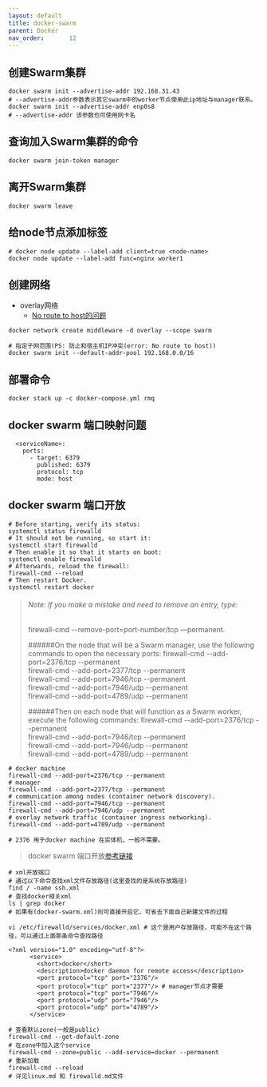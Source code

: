```yaml
---
layout: default
title: docker-swarm
parent: Docker
nav_order:       12
---
```


## 创建Swarm集群
```shell script
docker swarm init --advertise-addr 192.168.31.43
# --advertise-addr参数表示其它swarm中的worker节点使用此ip地址与manager联系。
docker swarm init --advertise-addr enp0s8
# --advertise-addr 该参数也可使用网卡名
```

## 查询加入Swarm集群的命令
```shell script
docker swarm join-token manager
```

## 离开Swarm集群
```shell script
docker swarm leave
```

## 给node节点添加标签
```shell
# docker node update --label-add client=true <node-name>
docker node update --label-add func=nginx worker1
```

## 创建网络

- overlay网络
  - [No route to host的问题](./problems/docker-swarm-networks.md#网段冲突问题解决方案)

```shell
docker network create middleware -d overlay --scope swarm 

# 指定子网范围(PS: 防止和宿主机IP冲突(error: No route to host))
docker swarm init --default-addr-pool 192.168.0.0/16
```

## 部署命令
```shell script
docker stack up -c docker-compose.yml rmq
```
## docker swarm 端口映射问题
```shell
  <serviceName>:
    ports:
      - target: 6379
        published: 6379
        protocol: tcp
        mode: host
```

## docker swarm 端口开放
```shell
# Before starting, verify its status:
systemctl status firewalld
# It should not be running, so start it:
systemctl start firewalld
# Then enable it so that it starts on boot:
systemctl enable firewalld
# Afterwards, reload the firewall:
firewall-cmd --reload
# Then restart Docker.
systemctl restart docker
```
> ###### Note: If you make a mistake and need to remove an entry, type:
> firewall-cmd --remove-port=port-number/tcp —permanent.
> 
> ######On the node that will be a Swarm manager, use the following commands to open the necessary ports:
> firewall-cmd --add-port=2376/tcp --permanent\
> firewall-cmd --add-port=2377/tcp --permanent\
> firewall-cmd --add-port=7946/tcp --permanent\
> firewall-cmd --add-port=7946/udp --permanent\
> firewall-cmd --add-port=4789/udp --permanent
> 
> ######Then on each node that will function as a Swarm worker, execute the following commands:
> firewall-cmd --add-port=2376/tcp --permanent\
> firewall-cmd --add-port=7946/tcp --permanent\
> firewall-cmd --add-port=7946/udp --permanent\
> firewall-cmd --add-port=4789/udp --permanent
```shell
# docker machine
firewall-cmd --add-port=2376/tcp --permanent
# manager
firewall-cmd --add-port=2377/tcp --permanent
# communication among nodes (container network discovery).
firewall-cmd --add-port=7946/tcp --permanent
firewall-cmd --add-port=7946/udp --permanent
# overlay network traffic (container ingress networking).
firewall-cmd --add-port=4789/udp --permanent

# 2376 用于docker machine 在实体机，一般不需要。

```
> docker swarm 端口开放[参考链接](https://www.digitalocean.com/community/tutorials/how-to-configure-the-linux-firewall-for-docker-swarm-on-centos-7)
```shell script
# xml开放端口
# 通过以下命令查找xml文件存放路径(这里查找的是系统存放路径)
find / -name ssh.xml
# 查找docker相关xml
ls | grep docker
# 如果有(docker-swarm.xml)则可直接开启它，可省去下面自己新建文件的过程

vi /etc/firewalld/services/docker.xml # 这个是用户存放路径，可能不在这个路径，可以通过上面那条命令查找路径

<?xml version="1.0" encoding="utf-8"?>
      <service>
        <short>docker</short>
        <description>docker daemon for remote access</description>
        <port protocol="tcp" port="2376"/>
        <port protocol="tcp" port="2377"/> # manager节点才需要
        <port protocol="tcp" port="7946"/>
        <port protocol="udp" port="7946"/>
        <port protocol="udp" port="4789"/>
      </service>
      
# 查看默认zone(一般是public)
firewall-cmd --get-default-zone
# 在zone中加入这个service
firewall-cmd --zone=public --add-service=docker --permanent
# 重新加载
firewall-cmd --reload
# 详见linux.md 和 firewalld.md文件
```
